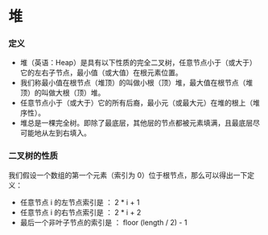 # 堆

### 定义
- 堆（英语：Heap）是具有以下性质的完全二叉树，任意节点小于（或大于）它的左右子节点，最小值（或大值）在根元素位置。
- 我们称最小值在根节点（堆顶）的叫做小根（顶）堆，最大值在根节点（堆顶）的叫做大根（顶）堆。
- 任意节点小于（或大于）它的所有后裔，最小元（或最大元）在堆的根上（堆序性）。
- 堆总是一棵完全树。即除了最底层，其他层的节点都被元素填满，且最底层尽可能地从左到右填入。

### 二叉树的性质
我们假设一个数组的第一个元素（索引为 0）位于根节点，那么可以得出一下定义：
- 任意节点 i 的左节点索引是 ： 2 * i + 1
- 任意节点 i 的右节点索引是 ： 2 * i + 2
- 最后一个非叶子节点的索引是 ： floor (length / 2) - 1
